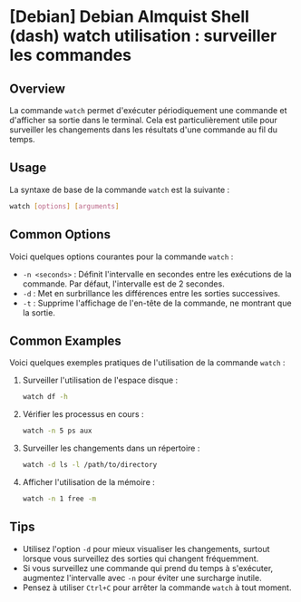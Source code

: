 # [Debian] Debian Almquist Shell (dash) watch utilisation : surveiller les commandes

## Overview
La commande `watch` permet d'exécuter périodiquement une commande et d'afficher sa sortie dans le terminal. Cela est particulièrement utile pour surveiller les changements dans les résultats d'une commande au fil du temps.

## Usage
La syntaxe de base de la commande `watch` est la suivante :

```bash
watch [options] [arguments]
```

## Common Options
Voici quelques options courantes pour la commande `watch` :

- `-n <seconds>` : Définit l'intervalle en secondes entre les exécutions de la commande. Par défaut, l'intervalle est de 2 secondes.
- `-d` : Met en surbrillance les différences entre les sorties successives.
- `-t` : Supprime l'affichage de l'en-tête de la commande, ne montrant que la sortie.

## Common Examples
Voici quelques exemples pratiques de l'utilisation de la commande `watch` :

1. Surveiller l'utilisation de l'espace disque :
   ```bash
   watch df -h
   ```

2. Vérifier les processus en cours :
   ```bash
   watch -n 5 ps aux
   ```

3. Surveiller les changements dans un répertoire :
   ```bash
   watch -d ls -l /path/to/directory
   ```

4. Afficher l'utilisation de la mémoire :
   ```bash
   watch -n 1 free -m
   ```

## Tips
- Utilisez l'option `-d` pour mieux visualiser les changements, surtout lorsque vous surveillez des sorties qui changent fréquemment.
- Si vous surveillez une commande qui prend du temps à s'exécuter, augmentez l'intervalle avec `-n` pour éviter une surcharge inutile.
- Pensez à utiliser `Ctrl+C` pour arrêter la commande `watch` à tout moment.